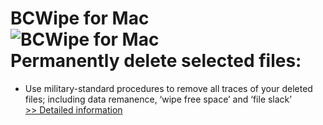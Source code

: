 # BCWipe for Mac<br />![BCWipe for Mac](https://mycommerce.akamaized.net/api/pimages/P300776248/BIG/300776248.PNG)<br />Permanently delete selected files:
- Use military-standard procedures to remove all traces of your deleted files; including data remanence, ‘wipe free space’ and ‘file slack’<br />[>> Detailed information](https://secure.shareit.com/shareit/product.html?productid=300776248&affiliateid=200057808)